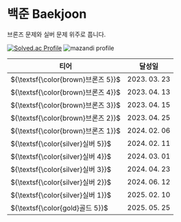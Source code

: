 # 백준 Baekjoon
브론즈 문제와 실버 문제 위주로 풉니다.

[![Solved.ac Profile](http://mazassumnida.wtf/api/v2/generate_badge?boj=iz3)](https://solved.ac/iz3/)
![mazandi profile](http://mazandi.herokuapp.com/api?handle=iz3&theme=dark)

|티어|달성일|
|------|---|
|${\textsf{\color{brown}브론즈 5}}$|2023. 03. 23|
|${\textsf{\color{brown}브론즈 4}}$|2023. 04. 13|
|${\textsf{\color{brown}브론즈 3}}$|2023. 04. 15|
|${\textsf{\color{brown}브론즈 2}}$|2023. 04. 25|
|${\textsf{\color{brown}브론즈 1}}$|2024. 02. 06|
|${\textsf{\color{silver}실버 5}}$|2024. 02. 11|
|${\textsf{\color{silver}실버 4}}$|2024. 03. 01|
|${\textsf{\color{silver}실버 3}}$|2024. 04. 23|
|${\textsf{\color{silver}실버 2}}$|2024. 06. 12|
|${\textsf{\color{silver}실버 1}}$|2025. 02. 10|
|${\textsf{\color{gold}골드 5}}$|2025. 05. 25|
